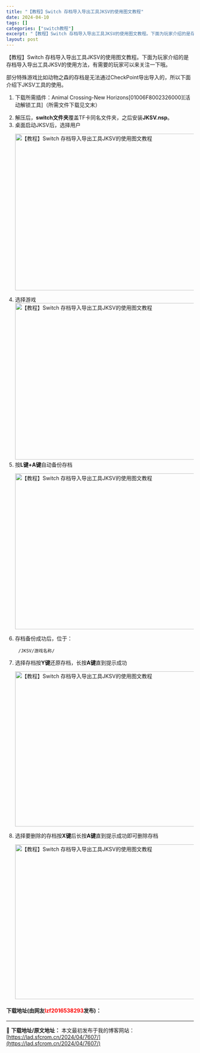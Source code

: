 ```yaml
---
title: "【教程】Switch 存档导入导出工具JKSV的使用图文教程"
date: 2024-04-10
tags: []
categories: ["switch教程"]
excerpt: "【教程】Switch 存档导入导出工具JKSV的使用图文教程。下面为玩家介绍的是存档导入导出工具JKSV的使用方法，有需要的玩家可以来关注一下哦。 部分特殊游戏比如动物之森的存档是无法通过CheckPoint导出导入的，所以下面介绍下JKSV工具的使用。 下载所需插件：Animal Crossing&hellip;"
layout: post
---
```


 <p>【教程】Switch 存档导入导出工具JKSV的使用图文教程。下面为玩家介绍的是存档导入导出工具JKSV的使用方法，有需要的玩家可以来关注一下哦。</p> <p>部分特殊游戏比如动物之森的存档是无法通过CheckPoint导出导入的，所以下面介绍下JKSV工具的使用。</p> <ol> <li> <p>下载所需插件：Animal Crossing-New Horizons[01006F8002326000][活动解锁工具]（所需文件下载见文末）</p></li> <li>解压后，<strong>switch文件夹</strong>覆盖TF卡同名文件夹，之后安装<strong>JKSV.nsp</strong>。</li> <li>桌面启动JKSV后，选择用户   <p><img src="https://lad.sfcrom.cn/wp-content/uploads/2024/04/20240410_66162e5a0dc25.webp" style="width: 755px; height: 420px;" alt="【教程】Switch 存档导入导出工具JKSV的使用图文教程" /></p></li> <li>选择游戏<img src="https://lad.sfcrom.cn/wp-content/uploads/2024/04/20240410_66162e5a9191e.webp" style="width: 753px; height: 420px;" alt="【教程】Switch 存档导入导出工具JKSV的使用图文教程" /></li> <li>按<strong>L键+A键</strong>自动备份存档   <p><img src="https://lad.sfcrom.cn/wp-content/uploads/2024/04/20240410_66162e5ae11db.webp" style="width: 754px; height: 418px;" alt="【教程】Switch 存档导入导出工具JKSV的使用图文教程" /></p></li> <li>存档备份成功后，位于：   <pre> <code>/JKSV/游戏名称/</code></pre></li> <li>选择存档按<strong>Y键</strong>还原存档，长按<strong>A键</strong>直到提示成功   <p><img src="https://lad.sfcrom.cn/wp-content/uploads/2024/04/20240410_66162e5b33970.webp" style="width: 753px; height: 416px;" alt="【教程】Switch 存档导入导出工具JKSV的使用图文教程" /></p></li> <li>选择要删除的存档按<strong>X键</strong>后长按<strong>A键</strong>直到提示成功即可删除存档   <p><img src="https://lad.sfcrom.cn/wp-content/uploads/2024/04/20240410_66162e5b78db4.webp" style="width: 756px; height: 415px;" alt="【教程】Switch 存档导入导出工具JKSV的使用图文教程" /></p></li> </ol> <p><h4>下载地址(由网友<font color="red">lzf2016538293</font>发布)：</h4></p> 

---
📖 **下载地址/原文地址：** 本文最初发布于我的博客网站：[https://lad.sfcrom.cn/2024/04/7607/](https://lad.sfcrom.cn/2024/04/7607/)

